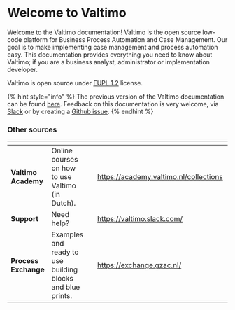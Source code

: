 # Welcome to Valtimo

Welcome to the Valtimo documentation! Valtimo is the open source low-code platform for Business Process Automation and Case Management. Our goal is to make implementing case management and process automation easy. This documentation provides everything you need to know about Valtimo; if you are a business analyst, administrator or implementation developer.

Valtimo is open source under [EUPL 1.2](https://commission.europa.eu/content/european-union-public-licence_en) license.

{% hint style="info" %}
The previous version of the Valtimo documentation can be found [here](https://valtimo.gitbook.io/valtimo-documentation/). Feedback on this documentation is very welcome, via [Slack](https://valtimo.slack.com) or by creating a [Github issue](https://github.com/valtimo-platform/valtimo-issues/issues).
{% endhint %}

### Other sources

<table data-view="cards"><thead><tr><th></th><th></th><th></th><th data-hidden data-card-target data-type="content-ref"></th><th data-hidden data-card-cover data-type="files"></th></tr></thead><tbody><tr><td><strong>Valtimo Academy</strong></td><td>Online courses on how to use Valtimo (in Dutch).</td><td></td><td><a href="https://academy.valtimo.nl/collections">https://academy.valtimo.nl/collections</a></td><td><a href=".gitbook/assets/AcademyDocs.png">AcademyDocs.png</a></td></tr><tr><td><strong>Support</strong></td><td>Need help?</td><td></td><td><a href="https://valtimo.slack.com/">https://valtimo.slack.com/</a></td><td><a href=".gitbook/assets/SupportDocs.png">SupportDocs.png</a></td></tr><tr><td><strong>Process Exchange</strong></td><td>Examples and ready to use building blocks and blue prints.</td><td></td><td><a href="https://exchange.gzac.nl/">https://exchange.gzac.nl/</a></td><td><a href=".gitbook/assets/ExchangeDocs.png">ExchangeDocs.png</a></td></tr></tbody></table>
